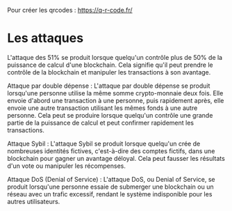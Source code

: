 Pour créer les qrcodes : https://q-r-code.fr/

# Les attaques

L'attaque des 51% se produit lorsque quelqu'un contrôle plus de 50% de la puissance de calcul d'une blockchain. Cela signifie qu'il peut prendre le contrôle de la blockchain et manipuler les transactions à son avantage.

Attaque par double dépense :
L'attaque par double dépense se produit lorsqu'une personne utilise la même somme crypto-monnaie deux fois. Elle envoie d'abord une transaction à une personne, puis rapidement après, elle envoie une autre transaction utilisant les mêmes fonds à une autre personne.
Cela peut se produire lorsque quelqu'un contrôle une grande partie de la puissance de calcul et peut confirmer rapidement les transactions.

Attaque Sybil :
L'attaque Sybil se produit lorsque quelqu'un crée de nombreuses identités fictives, c'est-à-dire des comptes fictifs, dans une blockchain pour gagner un avantage déloyal.
Cela peut fausser les résultats d'un vote ou manipuler les récompenses.

Attaque DoS (Denial of Service) :
L'attaque DoS, ou Denial of Service, se produit lorsqu'une personne essaie de submerger une blockchain ou un réseau avec un trafic excessif, rendant le système indisponible pour les autres utilisateurs.

